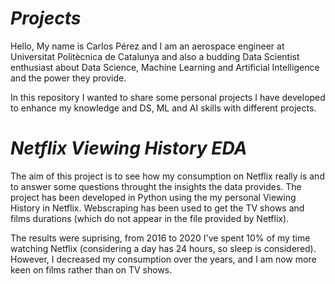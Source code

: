 # *Projects*
Hello, 
My name is Carlos Pérez and I am an aerospace engineer at Universitat Politècnica de Catalunya and also a budding Data Scientist enthusiast about Data Science, Machine Learning and Artificial Intelligence and the power they provide. 

In this repository I wanted to share some personal projects I have developed to enhance my knowledge and DS, ML and AI skills with different projects. 

# *Netflix Viewing History EDA*
    
The aim of this project is to see how my consumption on Netflix really is and to answer some questions throught the insights the data provides. The project has been developed in Python using the my personal Viewing History in Netflix. Webscraping has been used to get the TV shows and films durations (which do not appear in the file provided by Netflix).

The results were suprising, from 2016 to 2020 I've spent 10% of my time watching Netflix (considering a day has 24 hours, so sleep is considered). However, I decreased my consumption over the years, and I am now more keen on films rather than on TV shows.  
      
    
   
